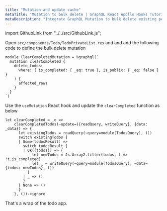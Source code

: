 ```yaml
---
title: "Mutation and update cache"
metaTitle: "Mutation to bulk delete | GraphQL React Apollo Hooks Tutorial"
metaDescription: "Integrate GraphQL Mutation to bulk delete existing personal todos. Update local cache after mutation using readQuery and writeQuery."
---
```


import GithubLink from "../../src/GithubLink.js";

Open `src/components/Todo/TodoPrivateList.res` and and add the following code to define the bulk delete mutation

<GithubLink link="https://github.com/hasura/learn-graphql/blob/master/tutorials/frontend/rescript-react-apollo/app-final/src/components/Todo/TodoPrivateList.res" text="src/components/Todo/TodoPrivateList.res" />

```reason
module ClearCompletedMutation = %graphql(`
  mutation clearCompleted {
    delete_todos(
      where: { is_completed: { _eq: true }, is_public: { _eq: false } }
    ) {
      affected_rows
    }
  }
`)

```

Use the `useMutation` React hook and update the `clearCompleted` function as below

```reason
let clearCompleted = _e =>
    clearCompletedTodos(~update=({readQuery, writeQuery}, {data: _data}) => {
      let existingTodos = readQuery(~query=module(TodosQuery), ())
      switch existingTodos {
      | Some(todosResult) =>
        switch todosResult {
        | Ok({todos}) => {
            let newTodos = Js.Array2.filter(todos, t => !t.is_completed)
            let _ = writeQuery(~query=module(TodosQuery), ~data={todos: newTodos}, ())
          }
        | _ => ()
        }
      | None => ()
      }
    }, ())->ignore
```

That's a wrap of the todo app.
